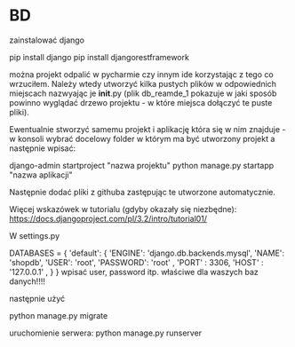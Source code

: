 # BD


zainstalować django 

pip install django
pip install djangorestframework




można projekt odpalić w pycharmie czy innym ide korzystając z tego co wrzuciłem. Należy wtedy utworzyć kilka pustych plików w odpowiednich miejscach nazwyając je  __init__.py 
(plik db_reamde_1 pokazuje w jaki sposób powinno wyglądać drzewo projektu - w które miejsca dołączyć te puste pliki).

Ewentualnie stworzyć samemu projekt i aplikację która się w nim znajduje - w konsoli wybrać docelowy folder w którym ma być utworzony projekt a następnie wpisać:

django-admin startproject "nazwa projektu"
python manage.py startapp "nazwa aplikacji"

Następnie dodać pliki z githuba zastępując te utworzone automatycznie.


Więcej wskazówek w tutorialu (gdyby okazały się niezbędne): https://docs.djangoproject.com/pl/3.2/intro/tutorial01/




W settings.py

DATABASES = {
    'default': {
        'ENGINE': 'django.db.backends.mysql',
        'NAME': 'shopdb',
        'USER': 'root',
        'PASSWORD': 'root' ,
        'PORT' : 3306,
        'HOST' : '127.0.0.1' ,
    }
}
wpisać user, password itp. właściwe dla waszych baz danych!!!!




następnie użyć

python manage.py migrate


uruchomienie serwera:
python manage.py runserver




